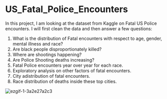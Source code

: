 # US_Fatal_Police_Encounters

In this project, I am looking at the dataset from Kaggle on Fatal US Police encounters. I will first clean the data and then answer a few questions:

1. What is the distribution of Fatal encounters with respect to age, gender, mental illness and race? 
2. Are black people disproportionately killed?
3. Where are shootings happening?
4. Are Police Shooting deaths increasing?
5. Fatal Police encounters year over year for each race.
6. Exploratory analysis on other factors of fatal encounters.
7. City adistribution of fatal encounters.
8. Race distribution of deaths inside these top cities.



![ezgif-1-3a2e27a2c3](https://github.com/mayank8893/US_Fatal_Police_Encounters/assets/69361645/2f0603e8-edfd-4b40-bddf-bef3ec6b7f7a)
